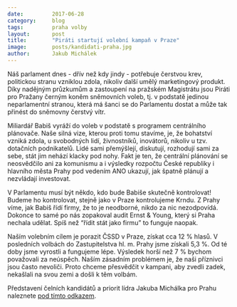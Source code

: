 ```yaml
---
date:         2017-06-28
category:     blog
tags:         praha volby
layout:       post
title:        "Piráti startují volební kampaň v Praze"
image:        posts/kandidati-praha.jpg
author:       Jakub Michálek
---
```


Náš parlament dnes - dřív než kdy jindy - potřebuje čerstvou krev, politickou stranu vzniklou zdola, nikoliv další umělý marketingový produkt. Díky nadějným průzkumům a zastoupení na pražském Magistrátu jsou Piráti pro Pražany černým koněm sněmovních voleb, tj. v podstatě jedinou neparlamentní stranou, která má šanci se do Parlamentu dostat a může tak přinést do sněmovny čerstvý vítr.

Miliardář Babiš vyráží do voleb v podstatě s programem centrálního plánovače. Naše silná vize, kterou proti tomu stavíme, je, že bohatství vzniká zdola, u svobodných lidí, živnostníků, inovátorů, nikoliv u tzv. dotačních podnikatelů. Lidé sami přemýšlejí, diskutují, rozhodují sami za sebe, stát jim nehází klacky pod nohy. Fakt je ten, že centrální plánování se neosvědčilo ani za komunismu a i výsledky rozpočtu České republiky i hlavního města Prahy pod vedením ANO ukazují, jak špatně plánují a nezvládají investovat.

V Parlamentu musí být někdo, kdo bude Babiše skutečně kontrolovat! Budeme ho kontrolovat, stejně jako v Praze kontrolujeme Krndu. Z Prahy víme, jak Babiš řídí firmy, že to je neodborné, nikdo za nic nezodpovídá. Dokonce to samé po nás zopakoval audit Ernst & Young, který si Praha nechala udělat. Spíš než “řídit stát jako firmu” to funguje naopak.

Naším volebním cílem je porazit ČSSD v Praze, získat cca 12 % hlasů. V posledních volbách do Zastupitelstva hl. m. Prahy jsme získali 5,3 %. Od té doby jsme vyrostli a fungujeme lépe. Výsledek horší než 7 % bychom považovali za neúspěch. Naším zásadním problémem je, že naši příznivci jsou často nevoliči. Proto chceme přesvědčit v kampani, aby zvedli zadek, nekašlali na svou zemi a došli k těm volbám.


Představení čelních kandidátů a priorit lídra Jakuba Michálka pro Prahu naleznete [pod tímto odkazem](https://docs.google.com/document/d/1ZlinvVtEK-uGzQ2GrNZPmt9KKUCCPY_Lc8nB9AUXGNY/edit).

